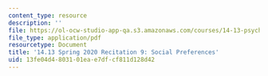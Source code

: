 ```yaml
---
content_type: resource
description: ''
file: https://ol-ocw-studio-app-qa.s3.amazonaws.com/courses/14-13-psychology-and-economics-spring-2020/13fe04d4803101eae7dfcf811d128d42_MIT14_13s20_rec9.pdf
file_type: application/pdf
resourcetype: Document
title: '14.13 Spring 2020 Recitation 9: Social Preferences'
uid: 13fe04d4-8031-01ea-e7df-cf811d128d42
---
```


